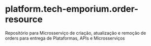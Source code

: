 # platform.tech-emporium.order-resource
Repositório para Microsserviço de criação, atualização e remoção de orders para entrega de Plataformas, APIs e Microsserviços
